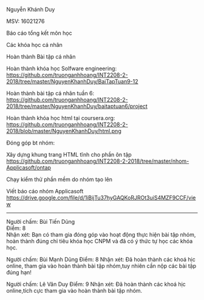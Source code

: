 Nguyễn Khánh Duy

MSV: 16021276

Báo cáo tổng kết môn học

Các khóa học cá nhân

Hoàn thành Bài tập cá nhân

Hoàn thành khóa học Solfware engineering: https://github.com/truonganhhoang/INT2208-2-2018/tree/master/NguyenKhanhDuy/BaiTapTuan9-12

Hoàn thành bài tập cá nhân tuần 6: https://github.com/truonganhhoang/INT2208-2-2018/tree/master/NguyenKhanhDuy/baitaptuan6/project

Hoàn thành khóa học html tại coursera.org: https://github.com/truonganhhoang/INT2208-2-2018/blob/master/NguyenKhanhDuy/html.png

Đóng góp bt nhóm:

Xây dựng khung trang HTML tĩnh cho phần ôn tập https://github.com/truonganhhoang/INT2208-2-2018/tree/master/nhom-Applicasoft/ontap

Chạy kiểm thử phần mềm do nhóm tạo lên

Viết báo cáo nhóm Applicasoft https://drive.google.com/file/d/1iBijTu37hyGAQKoRJROt3uiS4MZF9CCF/view

------
Người chấm: Bùi Tiến Dũng<br />
Điểm: 8<br />
Nhận xét: Bạn có tham gia đóng góp vào hoạt động thực hiện bài tập nhóm, hoàn thành đúng chỉ tiêu khóa học CNPM và đã có ý thức tự học các khóa học.

Người chấm: Bùi Mạnh Dũng
Điểm: 8
Nhận xét: Đã hoàn thành các khoá hịc online, tham gia vào hoàn thành bài tập nhóm,tuy nhiên cần nộp các bài tập đúng hạn!

Người chấm: Lê Văn Duy
Điểm: 9
Nhận xét: Đã hoàn thành các khoá hịc online,tích cực tham gia vào hoàn thành bài tập nhóm.
